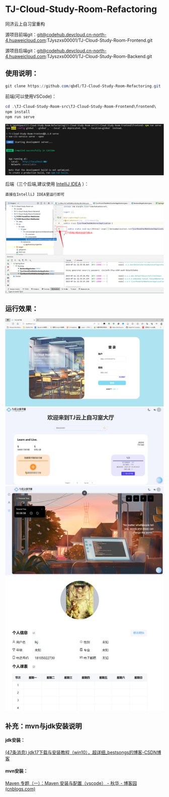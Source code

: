 # TJ-Cloud-Study-Room-Refactoring
同济云上自习室重构



源项目前端git：git@codehub.devcloud.cn-north-4.huaweicloud.com:TJyszxs00001/TJ-Cloud-Study-Room-Frontend.git

源项目后端git：git@codehub.devcloud.cn-north-4.huaweicloud.com:TJyszxs00001/TJ-Cloud-Study-Room-Backend.git



## 使用说明：

```powershell
git clone https://github.com/qbdl/TJ-Cloud-Study-Room-Refactoring.git
```

前端(可以使用VSCode)：

```powershell
cd .\TJ-Cloud-Study-Room-src\TJ-Cloud-Study-Room-Frontend\frontend\
npm install
npm run serve
```

<img src="./assets/image-20230714210653224.png" alt="image-20230714210653224" style="zoom:67%;" />

后端（三个后端,建议使用 [IntelliJ IDEA](https://www.jetbrains.com/idea/) ）：

```
直接在IntelliJ IDEA里运行即可
```

<img src="./assets/image-20230714210746698.png" alt="image-20230714210746698" style="zoom: 50%;" />



## 运行效果：

<center class="half">    
    <img src="./assets/image-20230714210906977.png" alt="image-20230714210906977" width="700"/>    
    <img src="./assets/image-20230714210939403.png" alt="image-20230714210939403" width="700"/> 
</center>

<center class="half">    
    <img src="./assets/image-20230714211054219.png" alt="image-20230714211054219" width="700"/>    
    <img src="./assets/image-20230714211229577.png" alt="image-20230714211229577" width="700"/> 
</center>






## 补充：mvn与jdk安装说明

#### jdk安装：

[(47条消息) jdk17下载与安装教程（win10），超详细_bestsongs的博客-CSDN博客](https://blog.csdn.net/bestsongs/article/details/122939081)

#### mvn安装：

[Maven 专题（一）：Maven 安装与配置（vscode） - 秋华 - 博客园 (cnblogs.com)](https://www.cnblogs.com/qiu-hua/p/13229363.html)
